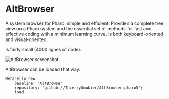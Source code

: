 AltBrowser
==========

A system browser for Pharo, simple and efficient. Provides a complete tree view on a Pharo system and the essential set of methods for fast and effective coding with a minimum learning curve. Is both keyboard-oriented and visual-oriented.

Is fairly small (4000 lignes of code).

![AltBrowser screenshot](https://github.com/ThierryGoubier/AltBrowser/blob/master/Documentation/Screenshot.png)

AltBrowser can be loaded that way:

```smalltalk
Metacello new
	baseline: 'AltBrowser'
	repository: 'github://ThierryGoubier/AltBrowser:pharo5';
	load.
```
